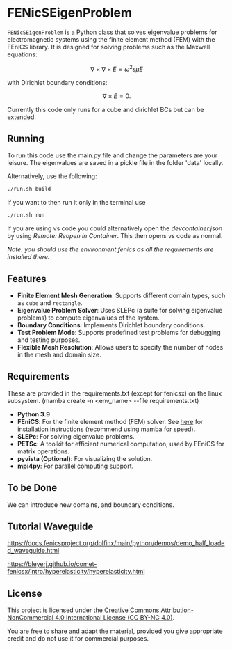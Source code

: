# FENicSEigenProblem

`FENicSEigenProblem` is a Python class that solves eigenvalue problems for electromagnetic systems using the finite element method (FEM) with the FEniCS library. It is designed for solving problems such as the Maxwell equations:

$$
\nabla \times \nabla \times E = \omega^2 \varepsilon \mu E
$$

with Dirichlet boundary conditions:

$$
\nabla \times E = 0.
$$

Currently this code only runs for a cube and dirichlet BCs but can be extended. 

## Running
To run this code use the main.py file and change the parameters are your leisure. The eigenvalues are saved in a pickle file in the folder 'data' locally.

Alternatively, use the following:
```bash
./run.sh build
```
If you want to then run it only in the terminal use 

```bash 
./run.sh run
```

If you are using vs code you could alternatively open the _devcontainer.json_ by using _Remote: Reopen in Container_. This then opens vs code as normal. 

*Note: you should use the environment fenics as all the requirements are installed there.*



## Features
- **Finite Element Mesh Generation**: Supports different domain types, such as `cube` and `rectangle`.
- **Eigenvalue Problem Solver**: Uses SLEPc (a suite for solving eigenvalue problems) to compute eigenvalues of the system.
- **Boundary Conditions**: Implements Dirichlet boundary conditions.
- **Test Problem Mode**: Supports predefined test problems for debugging and testing purposes.
- **Flexible Mesh Resolution**: Allows users to specify the number of nodes in the mesh and domain size.

## Requirements
These are provided in the requirements.txt (except for fenicsx) on the linux subsystem. (mamba create -n <env_name> --file requirements.txt)
- **Python 3.9**
- **FEniCS**: For the finite element method (FEM) solver. See [here](https://fenicsproject.org/download/) for installation instructions (recommend using mamba for speed).
- **SLEPc**: For solving eigenvalue problems.
- **PETSc**: A toolkit for efficient numerical computation, used by FEniCS for matrix operations.
- **pyvista (Optional)**: For visualizing the solution.
- **mpi4py**: For parallel computing support.

## To be Done
We can introduce new domains, and boundary conditions. 

## Tutorial Waveguide
https://docs.fenicsproject.org/dolfinx/main/python/demos/demo_half_loaded_waveguide.html

https://bleyerj.github.io/comet-fenicsx/intro/hyperelasticity/hyperelasticity.html

## License

This project is licensed under the [Creative Commons Attribution-NonCommercial 4.0 International License (CC BY-NC 4.0)](https://creativecommons.org/licenses/by-nc/4.0/).

You are free to share and adapt the material, provided you give appropriate credit and do not use it for commercial purposes.
